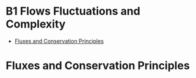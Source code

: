 # B1 Flows Fluctuations and Complexity <!-- omit in toc -->

- [Fluxes and Conservation Principles](#fluxes-and-conservation-principles)

# Fluxes and Conservation Principles
